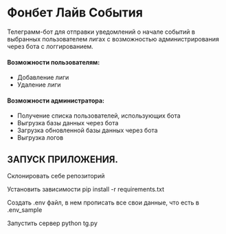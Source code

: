 # Фонбет Лайв События

Телеграмм-бот для отправки уведомлений о начале событий в выбранных пользователем лигах с возможностью администрирования через бота с логгированием.

#### Возможности пользователям:

- Добавление лиги
- Удаление лиги

#### Возможности администратора:

- Получение списка пользователей, использующих бота
- Выгрузка базы данных через бота
- Загрузка обновленной базы данных через бота
- Выгрузка логов


## ЗАПУСК ПРИЛОЖЕНИЯ.

Склонировать себе репозиторий

Установить зависимости pip install -r requirements.txt

Создать .env файл, в нем прописать все свои данные, что есть в .env_sample

Запустить сервер python tg.py
